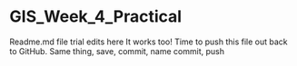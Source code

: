# GIS_Week_4_Practical

Readme.md file trial edits here
It works too! Time to push this file out back to GitHub.
Same thing, save, commit, name commit, push
